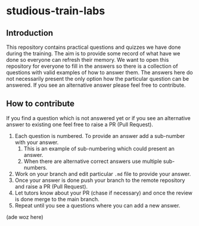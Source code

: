 # studious-train-labs

## Introduction
This repository contains practical questions and quizzes we have done during the training.
The aim is to provide some record of what have we done so everyone can refresh their memory.
We want to open this repository for everyone to fill in the answers so there is a collection of questions with valid examples of how to answer them.
The answers here do not necessarily present the only option how the particular question can be answered. If you see an alternative answer please feel free to contribute.

## How to contribute
If you find a question which is not answered yet or if you see an alternative answer to existing one feel free to raise a PR (Pull Request).

1. Each question is numbered. To provide an answer add a sub-number with your answer.
   1. This is an example of sub-numbering which could present an answer.
   2. When there are alternative correct answers use multiple sub-numbers.
2. Work on your branch and edit particular `.md` file to provide your answer.
3. Once your answer is done push your branch to the remote repository and raise a PR (Pull Request).
4. Let tutors know about your PR (chase if necessary) and once the review is done merge to the main branch.
5. Repeat until you see a questions where you can add a new answer.

(ade woz here)